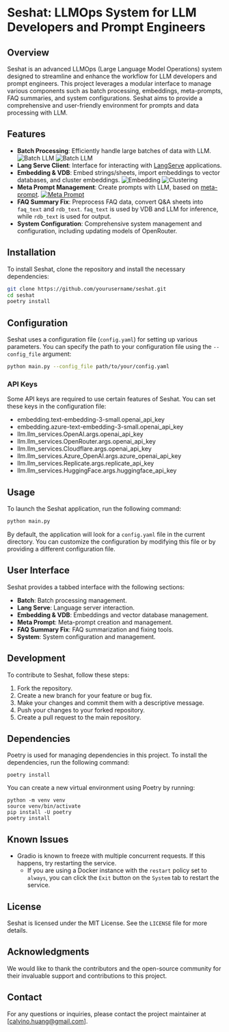 # Seshat: LLMOps System for LLM Developers and Prompt Engineers

## Overview

Seshat is an advanced LLMOps (Large Language Model Operations) system designed to streamline and enhance the workflow for LLM developers and prompt engineers. This project leverages a modular interface to manage various components such as batch processing, embeddings, meta-prompts, FAQ summaries, and system configurations. Seshat aims to provide a comprehensive and user-friendly environment for prompts and data processing with LLM.

## Features

- **Batch Processing**: Efficiently handle large batches of data with LLM.
![Batch LLM](sceenshots/Seshat_Batch.png)
![Batch LLM](sceenshots/Seshat_Batch_1.png)
- **Lang Serve Client**: Interface for interacting with [LangServe](https://python.langchain.com/v0.2/docs/langserve/) applications.
- **Embedding & VDB**: Embed strings/sheets, import embeddings to vector databases, and cluster embeddings.
![Embedding](sceenshots/Seshat_Embedding.png)
![Clustering](sceenshots/Seshat_Clustering.png)
- **Meta Prompt Management**: Create prompts with LLM, based on [meta-prompt](https://github.com/yaleh/meta-prompt).
[![Meta Prompt](https://img.youtube.com/vi/eNFUq2AjKCk/0.jpg)](https://www.youtube.com/watch?v=eNFUq2AjKCk)
- **FAQ Summary Fix**: Preprocess FAQ data, convert Q&A sheets into `faq_text` and `rdb_text`. `faq_text` is used by VDB and LLM for inference, while `rdb_text` is used for output.
- **System Configuration**: Comprehensive system management and configuration, including updating models of OpenRouter.

## Installation

To install Seshat, clone the repository and install the necessary dependencies:

```bash
git clone https://github.com/yourusername/seshat.git
cd seshat
poetry install
```

## Configuration

Seshat uses a configuration file (`config.yaml`) for setting up various parameters. You can specify the path to your configuration file using the `--config_file` argument:

```bash
python main.py --config_file path/to/your/config.yaml
```

### API Keys

Some API keys are required to use certain features of Seshat. You can set these keys in the configuration file:

- embedding.text-embedding-3-small.openai_api_key
- embedding.azure-text-embedding-3-small.openai_api_key
- llm.llm_services.OpenAI.args.openai_api_key
- llm.llm_services.OpenRouter.args.openai_api_key
- llm.llm_services.Cloudflare.args.openai_api_key
- llm.llm_services.Azure_OpenAI.args.azure_openai_api_key
- llm.llm_services.Replicate.args.replicate_api_key
- llm.llm_services.HuggingFace.args.huggingface_api_key

## Usage

To launch the Seshat application, run the following command:

```bash
python main.py
```

By default, the application will look for a `config.yaml` file in the current directory. You can customize the configuration by modifying this file or by providing a different configuration file.

## User Interface

Seshat provides a tabbed interface with the following sections:

- **Batch**: Batch processing management.
- **Lang Serve**: Language server interaction.
- **Embedding & VDB**: Embeddings and vector database management.
- **Meta Prompt**: Meta-prompt creation and management.
- **FAQ Summary Fix**: FAQ summarization and fixing tools.
- **System**: System configuration and management.

## Development

To contribute to Seshat, follow these steps:

1. Fork the repository.
2. Create a new branch for your feature or bug fix.
3. Make your changes and commit them with a descriptive message.
4. Push your changes to your forked repository.
5. Create a pull request to the main repository.

## Dependencies

Poetry is used for managing dependencies in this project. To install the dependencies, run the following command:

```
poetry install
```

You can create a new virtual environment using Poetry by running:

```
python -m venv venv
source venv/bin/activate
pip install -U poetry
poetry install
```

## Known Issues

* Gradio is known to freeze with multiple concurrent requests. If this happens, try restarting the service.
    * If you are using a Docker instance with the `restart` policy set to `always`, you can click the `Exit` button on the `System` tab to restart the service.

## License

Seshat is licensed under the MIT License. See the `LICENSE` file for more details.

## Acknowledgments

We would like to thank the contributors and the open-source community for their invaluable support and contributions to this project.

## Contact

For any questions or inquiries, please contact the project maintainer at [calvino.huang@gmail.com].